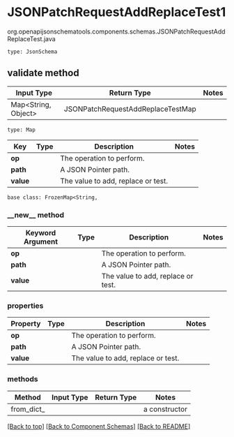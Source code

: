 # JSONPatchRequestAddReplaceTest1
org.openapijsonschematools.components.schemas.JSONPatchRequestAddReplaceTest.java
```
type: JsonSchema
```

## validate method
| Input Type | Return Type | Notes |
| ---------- | ----------- | ----- |
| Map<String, Object> | JSONPatchRequestAddReplaceTestMap | |

```
type: Map
```
Key | Type |  Description | Notes
------------ | ------------- | ------------- | -------------
**op** |  | The operation to perform. |
**path** |  | A JSON Pointer path. |
**value** |  | The value to add, replace or test. |

```
base class: FrozenMap<String, 
```
### &lowbar;&lowbar;new&lowbar;&lowbar; method
Keyword Argument | Type | Description | Notes
---------------- | ---- | ----------- | -----
**op** |  | The operation to perform. |
**path** |  | A JSON Pointer path. |
**value** |  | The value to add, replace or test. |

### properties
Property | Type | Description | Notes
-------- | ---- | ----------- | -----
**op** |  | The operation to perform. |
**path** |  | A JSON Pointer path. |
**value** |  | The value to add, replace or test. |

### methods
Method | Input Type | Return Type | Notes
------ | ---------- | ----------- | ------
from_dict_ |  |  | a constructor

[[Back to top]](#top) [[Back to Component Schemas]](../../../README.md#Component-Schemas) [[Back to README]](../../../README.md)
